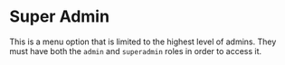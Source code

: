 # Super Admin

This is a menu option that is limited to the highest level of admins. They must have both the `admin` and `superadmin` roles in order to access it.
